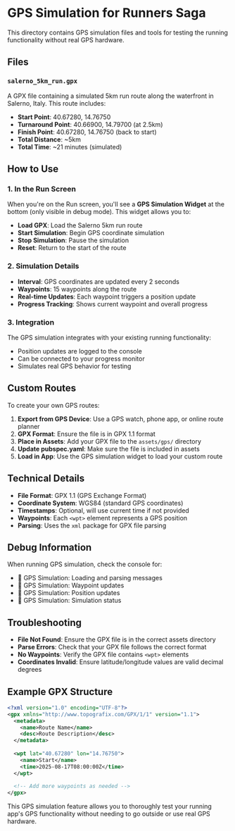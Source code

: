 # GPS Simulation for Runners Saga

This directory contains GPS simulation files and tools for testing the running functionality without real GPS hardware.

## Files

### `salerno_5km_run.gpx`
A GPX file containing a simulated 5km run route along the waterfront in Salerno, Italy. This route includes:
- **Start Point**: 40.67280, 14.76750
- **Turnaround Point**: 40.66900, 14.79700 (at 2.5km)
- **Finish Point**: 40.67280, 14.76750 (back to start)
- **Total Distance**: ~5km
- **Total Time**: ~21 minutes (simulated)

## How to Use

### 1. In the Run Screen
When you're on the Run screen, you'll see a **GPS Simulation Widget** at the bottom (only visible in debug mode). This widget allows you to:

- **Load GPX**: Load the Salerno 5km run route
- **Start Simulation**: Begin GPS coordinate simulation
- **Stop Simulation**: Pause the simulation
- **Reset**: Return to the start of the route

### 2. Simulation Details
- **Interval**: GPS coordinates are updated every 2 seconds
- **Waypoints**: 15 waypoints along the route
- **Real-time Updates**: Each waypoint triggers a position update
- **Progress Tracking**: Shows current waypoint and overall progress

### 3. Integration
The GPS simulation integrates with your existing running functionality:
- Position updates are logged to the console
- Can be connected to your progress monitor
- Simulates real GPS behavior for testing

## Custom Routes

To create your own GPS routes:

1. **Export from GPS Device**: Use a GPS watch, phone app, or online route planner
2. **GPX Format**: Ensure the file is in GPX 1.1 format
3. **Place in Assets**: Add your GPX file to the `assets/gps/` directory
4. **Update pubspec.yaml**: Make sure the file is included in assets
5. **Load in App**: Use the GPS simulation widget to load your custom route

## Technical Details

- **File Format**: GPX 1.1 (GPS Exchange Format)
- **Coordinate System**: WGS84 (standard GPS coordinates)
- **Timestamps**: Optional, will use current time if not provided
- **Waypoints**: Each `<wpt>` element represents a GPS position
- **Parsing**: Uses the `xml` package for GPX file parsing

## Debug Information

When running GPS simulation, check the console for:
- 🎯 GPS Simulation: Loading and parsing messages
- 🎯 GPS Simulation: Waypoint updates
- 🎯 GPS Simulation: Position updates
- 🎯 GPS Simulation: Simulation status

## Troubleshooting

- **File Not Found**: Ensure the GPX file is in the correct assets directory
- **Parse Errors**: Check that your GPX file follows the correct format
- **No Waypoints**: Verify the GPX file contains `<wpt>` elements
- **Coordinates Invalid**: Ensure latitude/longitude values are valid decimal degrees

## Example GPX Structure

```xml
<?xml version="1.0" encoding="UTF-8"?>
<gpx xmlns="http://www.topografix.com/GPX/1/1" version="1.1">
  <metadata>
    <name>Route Name</name>
    <desc>Route Description</desc>
  </metadata>
  
  <wpt lat="40.67280" lon="14.76750">
    <name>Start</name>
    <time>2025-08-17T08:00:00Z</time>
  </wpt>
  
  <!-- Add more waypoints as needed -->
</gpx>
```

This GPS simulation feature allows you to thoroughly test your running app's GPS functionality without needing to go outside or use real GPS hardware.







